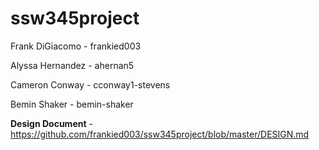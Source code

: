 # ssw345project

Frank DiGiacomo - frankied003

Alyssa Hernandez - ahernan5

Cameron Conway - cconway1-stevens

Bemin Shaker - bemin-shaker

**Design Document** - https://github.com/frankied003/ssw345project/blob/master/DESIGN.md
